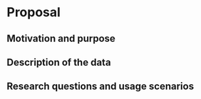 # Proposal

## Motivation and purpose

## Description of the data

## Research questions and usage scenarios
